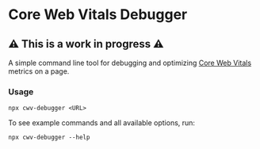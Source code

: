 # Core Web Vitals Debugger

## ⚠️ This is a work in progress ⚠️

A simple command line tool for debugging and optimizing [Core Web Vitals](https://web.dev/explore/learn-core-web-vitals) metrics on a page.

### Usage

```
npx cwv-debugger <URL>
```

To see example commands and all available options, run:

```
npx cwv-debugger --help
```

